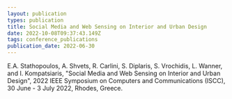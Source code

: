 ```yaml
---
layout: publication
types: publication
title: Social Media and Web Sensing on Interior and Urban Design
date: 2022-10-08T09:37:43.149Z
tags: conference_publications
publication_date: 2022-06-30
---
```

<!--StartFragment-->

E.A. Stathopoulos, A. Shvets, R. Carlini, S. Diplaris, S. Vrochidis, L. Wanner, and I. Kompatsiaris, "Social Media and Web Sensing on Interior and Urban Design", 2022 IEEE Symposium on Computers and Communications (ISCC), 30 June - 3 July 2022, Rhodes, Greece.

<!--EndFragment-->
